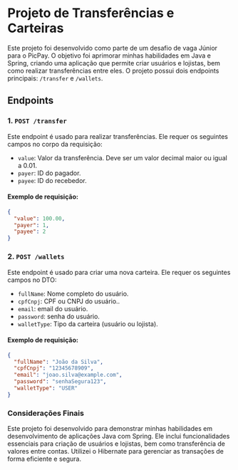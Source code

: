 # Projeto de Transferências e Carteiras

Este projeto foi desenvolvido como parte de um desafio de vaga Júnior para o PicPay. O objetivo foi aprimorar minhas habilidades em Java e Spring, criando uma aplicação que permite criar usuários e lojistas, bem como realizar transferências entre eles. O projeto possui dois endpoints principais: `/transfer` e `/wallets`.

## Endpoints

### 1. `POST /transfer`

Este endpoint é usado para realizar transferências. Ele requer os seguintes campos no corpo da requisição:

- `value`: Valor da transferência. Deve ser um valor decimal maior ou igual a 0.01.
- `payer`: ID do pagador.
- `payee`: ID do recebedor.

#### Exemplo de requisição:

```json
{
  "value": 100.00,
  "payer": 1,
  "payee": 2
}
```
### 2. `POST /wallets`

Este endpoint é usado para criar uma nova carteira. Ele requer os seguintes campos no DTO:

- `fullName`: Nome completo do usuário.
- `cpfCnpj`: CPF ou CNPJ do usuário..
- `email`: email do usuário.
- `password`: senha do usuário.
- `walletType`: Tipo da carteira (usuário ou lojista).

#### Exemplo de requisição:

```json
{
  "fullName": "João da Silva",
  "cpfCnpj": "12345678909",
  "email": "joao.silva@example.com",
  "password": "senhaSegura123",
  "walletType": "USER"
}
```

### Considerações Finais
Este projeto foi desenvolvido para demonstrar minhas habilidades em desenvolvimento de aplicações Java com Spring. Ele inclui funcionalidades essenciais para criação de usuários e lojistas, bem como transferência de valores entre contas. Utilizei o Hibernate para gerenciar as transações de forma eficiente e segura.
